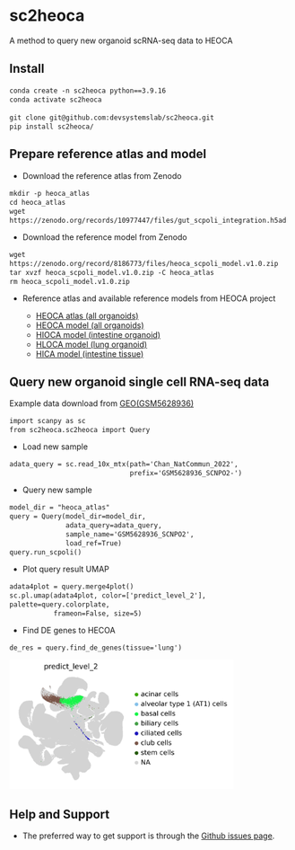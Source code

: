 # sc2heoca
A method to query new organoid scRNA-seq data to HEOCA

## Install
```
conda create -n sc2heoca python==3.9.16
conda activate sc2heoca

git clone git@github.com:devsystemslab/sc2heoca.git
pip install sc2heoca/
```

## Prepare reference atlas and model

* Download the reference atlas from Zenodo
```
mkdir -p heoca_atlas
cd heoca_atlas
wget https://zenodo.org/records/10977447/files/gut_scpoli_integration.h5ad
```

* Download the reference model from Zenodo
```
wget https://zenodo.org/record/8186773/files/heoca_scpoli_model.v1.0.zip
tar xvzf heoca_scpoli_model.v1.0.zip -C heoca_atlas
rm heoca_scpoli_model.v1.0.zip
```

* Reference atlas and available reference models from HEOCA project

    - [HEOCA atlas (all organoids)](https://zenodo.org/records/10977447/files/gut_scpoli_integration.h5ad)
    - [HEOCA model (all organoids)](https://zenodo.org/record/8186773/files/heoca_scpoli_model.v1.0.zip)
    - [HIOCA model (intestine organoid)](https://zenodo.org/record/8186773/files/hioca_scpoli_model.v1.0.zip)
    - [HLOCA model (lung organoid)](https://zenodo.org/record/8186773/files/hioca_scpoli_model.v1.0.zip)
    - [HICA model (intestine tissue)](https://zenodo.org/record/8186773/files/hica_scpoli_model.v1.0.zip)

## Query new organoid single cell RNA-seq data

Example data download from [GEO(GSM5628936)](https://www.ncbi.nlm.nih.gov/geo/query/acc.cgi?acc=GSM5628936)

```
import scanpy as sc
from sc2heoca.sc2heoca import Query
```

* Load new sample
```
adata_query = sc.read_10x_mtx(path='Chan_NatCommun_2022', 
                              prefix='GSM5628936_SCNPO2-')
```
* Query new sample
```
model_dir = "heoca_atlas"
query = Query(model_dir=model_dir, 
              adata_query=adata_query, 
              sample_name='GSM5628936_SCNPO2',
              load_ref=True)
query.run_scpoli()
```

* Plot query result UMAP
```
adata4plot = query.merge4plot()
sc.pl.umap(adata4plot, color=['predict_level_2'], palette=query.colorplate,
           frameon=False, size=5)
```

* Find DE genes to HECOA

```
de_res = query.find_de_genes(tissue='lung')

```

<td><img src="figures/GSM5628936_SCNPO2.png" width="400" /></img></a></td>

## Help and Support

* The preferred way to get support is through the [Github issues page](https://github.com/devsystemslab/sc2heoca/issues).

